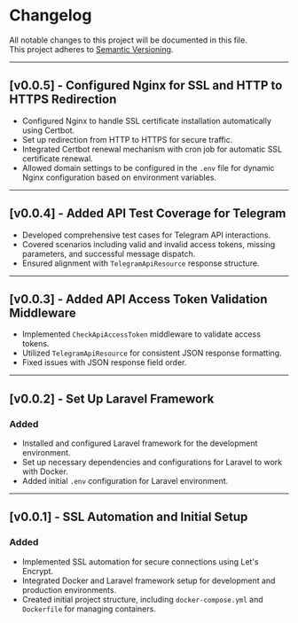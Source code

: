 # Changelog

All notable changes to this project will be documented in this file.  
This project adheres to [Semantic Versioning](https://semver.org/).

---
## [v0.0.5] - Configured Nginx for SSL and HTTP to HTTPS Redirection
- Configured Nginx to handle SSL certificate installation automatically using Certbot.
- Set up redirection from HTTP to HTTPS for secure traffic.
- Integrated Certbot renewal mechanism with cron job for automatic SSL certificate renewal.
- Allowed domain settings to be configured in the `.env` file for dynamic Nginx configuration based on environment variables.

---
## [v0.0.4] - Added API Test Coverage for Telegram
- Developed comprehensive test cases for Telegram API interactions.
- Covered scenarios including valid and invalid access tokens, missing parameters, and successful message dispatch.
- Ensured alignment with `TelegramApiResource` response structure.

---
## [v0.0.3] - Added API Access Token Validation Middleware
- Implemented `CheckApiAccessToken` middleware to validate access tokens.
- Utilized `TelegramApiResource` for consistent JSON response formatting.
- Fixed issues with JSON response field order.
___

## [v0.0.2] - Set Up Laravel Framework

### Added
- Installed and configured Laravel framework for the development environment.
- Set up necessary dependencies and configurations for Laravel to work with Docker.
- Added initial `.env` configuration for Laravel environment.

---

## [v0.0.1] - SSL Automation and Initial Setup

### Added
- Implemented SSL automation for secure connections using Let's Encrypt.
- Integrated Docker and Laravel framework setup for development and production environments.
- Created initial project structure, including `docker-compose.yml` and `Dockerfile` for managing containers.
